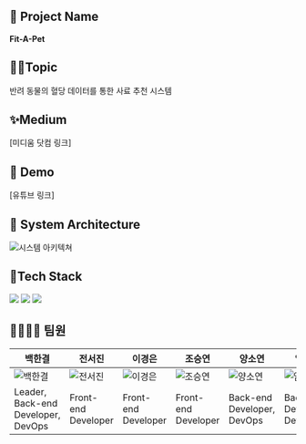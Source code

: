 ## 🐶 Project Name 
<strong> Fit-A-Pet </strong>

## 👩‍💻Topic
반려 동물의 혈당 데이터를 통한 사료 추천 시스템

## ✨Medium
[미디움 닷컴 링크]

## 🎥 Demo
[유튜브 링크]


## 📐 System Architecture
![시스템 아키텍쳐](https://github.com/2023-Summer-Bootcamp-Team-K/.github/assets/127572801/cb5102f7-111d-425c-9885-20eeed208a7d)


## 🔧Tech Stack

<img src="https://img.shields.io/badge/flutter-02569B?style=for-the-badge&logo=flutter&logoColor=white"> <img src="https://img.shields.io/badge/django-092E20?style=for-the-badge&logo=django&logoColor=white"> <img src="https://img.shields.io/badge/mysql-4479A1?style=for-the-badge&logo=mysql&logoColor=white">



## 👨‍👩‍👧‍👦 팀원

백한결|전서진|이경은|조승연|양소연|임지훈
------|------|------|------|------|-----|
![백한결](https://github.com/2023-Summer-Bootcamp-Team-K/.github/assets/127572801/fe5a3d0b-144c-42c8-8268-745c1739ebcc) | ![전서진](https://github.com/2023-Summer-Bootcamp-Team-K/.github/assets/127572801/c620ffde-9f95-4edb-a7d5-41b2b86981f5) | ![이경은](https://github.com/2023-Summer-Bootcamp-Team-K/.github/assets/127572801/76b4dc56-d8ed-4dc7-b883-24f14e075ba5) | ![조승연](https://github.com/2023-Summer-Bootcamp-Team-K/.github/assets/127572801/12e4eee1-a546-4f5f-8bb8-e497c91c6f19) | ![양소연](https://github.com/2023-Summer-Bootcamp-Team-K/.github/assets/127572801/7fe34432-c3b3-4261-af43-d559e6f1af3f) | ![임지훈](https://github.com/2023-Summer-Bootcamp-Team-K/.github/assets/127572801/3d1b191a-c614-4a51-9b1a-c9230e94cd3d) |
Leader, Back-end Developer, DevOps|Front-end Developer|Front-end Developer|Front-end Developer|Back-end Developer, DevOps|Back-end Developer, DevOps|



<!--

**Here are some ideas to get you started:**

🙋‍♀️ A short introduction - what is your organization all about?
🌈 Contribution guidelines - how can the community get involved?
👩‍💻 Useful resources - where can the community find your docs? Is there anything else the community should know?
🍿 Fun facts - what does your team eat for breakfast?
🧙 Remember, you can do mighty things with the power of [Markdown](https://docs.github.com/github/writing-on-github/getting-started-with-writing-and-formatting-on-github/basic-writing-and-formatting-syntax)
-->
